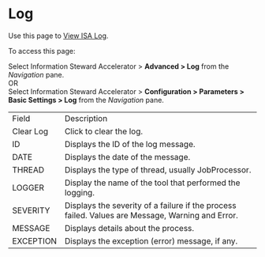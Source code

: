 # Log

<div class="use">

Use this page to [View ISA Log](../Use_Cases/View_ISA_Log).

</div>

To access this page:

Select <span>Information Steward Accelerator \></span>
<span style="font-weight: bold;">Advanced \> Log</span> from the
*Navigation* pane.  
OR  
Select <span>Information Steward Accelerator \></span>
<span style="font-weight: bold;">Configuration \> Parameters \> Basic
Settings \> Log</span> from the *Navigation*
pane.

|           |                                                                                                  |
| --------- | ------------------------------------------------------------------------------------------------ |
| Field     | Description                                                                                      |
| Clear Log | Click to clear the log.                                                                          |
| ID        | Displays the ID of the log message.                                                              |
| DATE      | Displays the date of the message.                                                                |
| THREAD    | Displays the type of thread, usually JobProcessor.                                               |
| LOGGER    | Display the name of the tool that performed the logging.                                         |
| SEVERITY  | Displays the severity of a failure if the process failed. Values are Message, Warning and Error. |
| MESSAGE   | Displays details about the process.                                                              |
| EXCEPTION | Displays the exception (error) message, if any.                                                  |

